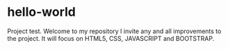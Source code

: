 # hello-world
Project test.
Welcome to my repository I invite any and all improvements to the project. It will focus on HTML5, CSS, JAVASCRIPT and BOOTSTRAP.

